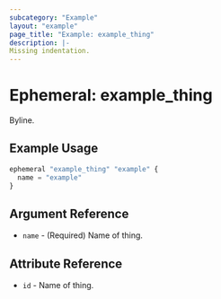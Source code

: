 ```yaml
---
subcategory: "Example"
layout: "example"
page_title: "Example: example_thing"
description: |-
Missing indentation.
---
```


# Ephemeral: example_thing

Byline.

## Example Usage

```terraform
ephemeral "example_thing" "example" {
  name = "example"
}
```

## Argument Reference

* `name` - (Required) Name of thing.

## Attribute Reference

* `id` - Name of thing.
